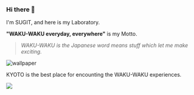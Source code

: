### Hi there 👋

I'm SUGIT, and here is my Laboratory.

**"WAKU-WAKU everyday, everywhere"** is my Motto.

> *WAKU-WAKU is the Japanese word means stuff which let me make exciting.*

![wallpaper](https://user-images.githubusercontent.com/26006414/96456040-ef87ab80-1258-11eb-90f4-73320c9693ec.JPG)

KYOTO is the best place for encounting the WAKU-WAKU experiences.

<a href="https://twitter.com/sugitlab"><img src="https://img.shields.io/badge/twitter-%231DA1F2.svg?&style=for-the-badge&logo=twitter&logoColor=white" /></a>&nbsp;&nbsp;&nbsp;&nbsp;
